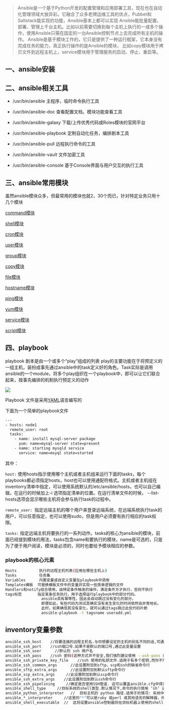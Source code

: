 
> Ansible是一个基于Python开发的配置管理和应用部署工具，现在也在自动化管理领域大放异彩。它融合了众多老牌运维工具的优点，Pubbet和Saltstack能实现的功能，Ansible基本上都可以实现
> Ansible能批量配置、部署、管理上千台主机。比如以前需要切换到每个主机上执行的一或多个操作，使用Ansible只需在固定的一台Ansible控制节点上去完成所有主机的操作。
> Ansible是基于模块工作的，它只是提供了一种运行框架，它本身没有完成任务的能力，真正执行操作的是Ansible的模块， 比如copy模块用于拷贝文件到远程主机上，service模块用于管理服务的启动、停止、重启等。

## 一、ansible安装

## 二、ansible相关工具

*   /usr/bin/ansible 主程序，临时命令执行工具

*   /usr/bin/ansible-doc 查看配置文档，模块功能查看工具

*   /usr/bin/ansible-galaxy 下载/上传优秀代码或Roles模块的官网平台

*   /usr/bin/ansible-playbook 定制自动化任务，编排剧本工具

*   /usr/bin/ansible-pull 远程执行命令的工具

*   /usr/bin/ansible-vault 文件加密工具

*   /usr/bin/ansible-console 基于Console界面与用户交互的执行工具

## 三、ansible常用模块

虽然ansible模块众多，但最常用的模块也就2，30个而已，针对特定业务只用十几个模块

[command模块](command模块.md "command模块")

[shell模块](shell模块.md "shell模块")

[cron模块](cron模块.md "cron模块")

[user模块](user模块.md "user模块")

[group模块](group模块.md "group模块")

[copy模块](copy模块.md "copy模块")

[file模块](file模块.md "file模块")

[hostname模块](hostname模块.md "hostname模块")

[ping模块](ping模块.md "ping模块")

[yum模块](yum模块.md "yum模块")

[service模块](service模块.md "service模块")

[script模块](script模块.md "script模块")

## 四、playbook

playbook 剧本是由一个或多个“play”组成的列表 &#x20;
play的主要功能在于将预定义的一组主机，装扮成事先通过ansible中的task定义好的角色。Task实际是调用ansible的一个module，将多个play组织在一个playbook中，即可以让它们联合起来，按事先编排的机制执行预定义的动作

![](https://image-1258252302.cos.ap-beijing.myqcloud.com/image_BAIHjsKrG2.png)

Playbook 文件是采用[YAML](YAML.md "YAML")语言编写的

下面为一个简单的playbook文件

```bash
---
- hosts: node1
  remote_user: root
  tasks:
    - name: install mysql-server package
      yum: name=mysql-server state=present
    - name: starting mysqld service
      service: name=msyql state=started

```

其中：

`host:` 使用hosts指示使用哪个主机或者主机组来运行下面的tasks，每个playbooks都必须指定hosts，host也可以使用通配符格式。主机或者主机组在inventorry清单中指定，可以使用系统默认的/etc/ansible/hosts，也可以自己编辑，在运行的时候加上-i 选项指定清单的位置。在运行清单文件的时候， --list-hosts选项会显示哪些主机将会参与执行task的过程中。

`remote_user: `指定远端主机的哪个用户来登录远端系统，在远端系统执行task的用户，可以任意指定，也可以使用sudo，但是用户必须要有执行相应的task权限。

`tasks:` 指定远端主机将要执行的一系列动作。tasks的核心为ansible的模块，前面已经提到模块的用法，tasks包含name和要执行的模块，name是可选的，只是为了便于用户阅读，模块是必须的，同时也要给予模块相应的参数。

### playbook的核心元素

```bash
Hosts          执行的远程主机列表(应用在哪些主机上)
Tasks          任务集
Variables      内置变量或自定义变量在playbook中调用
Templates模板  可替换模板文件中的变量并实现一些简单逻辑的文件
Handlers和notify结合使用，由特定条件触发的操作，满足条件方才执行，否则不执行
tags标签       指定某条任务执行，用于选择运行playbook中的部分代码。
                ansible具有幂等性，因此会自动跳过没有变化的部分，
                即便如此，有些代码为测试其确实没有发生变化的时间依然会非常地长。
                此时，如果确信其没有变化，就可以通过tags跳过此些代码片断
                ansible-playbook -t tagsname useradd.yml
```

## inventory变量参数

```bash
ansible_ssh_host    //将要连接的远程主机名.与你想要设定的主机的别名不同的话,可通过此变量设置
ansible_ssh_port    //ssh端口号.如果不是默认的端口号,通过此变量设置
ansible_ssh_user      //默认的 ssh 用户名
ansible_ssh_pass    //ssh 密码(这种方式并不安全,我们强烈建议使用 --ask-pass 或 SSH 密钥)
ansible_ssh_private_key_file    //ssh 使用的私钥文件.适用于有多个密钥,而你不想使用 SSH 代理的情况
ansible_ssh_common_args      //此设置附加到sftp，scp和ssh的缺省命令行
ansible_sftp_extra_args      //此设置附加到默认sftp命令行
ansible_scp_extra_args     //此设置附加到默认scp命令行
ansible_ssh_extra_args    //此设置附加到默认ssh命令行
ansible_ssh_pipelining     //确定是否使用SSH管道. 这可以覆盖ansible.cfg中得设置
ansible_shell_type     //目标系统的shell类型.默认情况下,命令的执行使用 ‘sh’ 语法,可设置为 ‘csh’ 或 ‘fish’
ansible_python_interpreter   //  目标主机的 python 路径.适用于的情况: 系统中有多个 Python, 或者命令路径不是"/usr/bin/python",比如 *BSD, 或者 /usr/bin/python
ansible_*_interpreter     //这里的"*"可以是ruby 或perl 或其他语言的解释器，作用和ansible_python_interpreter 类似
ansible_shell_executable  //  这将设置ansible控制器将在目标机器上使用的shell，覆盖ansible.cfg中的配置，默认为/bin/sh
```
